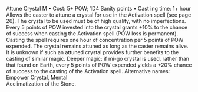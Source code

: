 Attune Crystal M
• Cost:  5+ POW; 1D4 Sanity points
•
 Cast
ing time: 1+ hour
Allows the caster to attune a crystal for use in the Activation spell (see page 26). The crystal to be used 
must be of high quality, with no imperfections. Every 5 
points of POW invested into the crystal grants +10% to 
the chance of success when casting the Activation spell 
(POW loss is permanent). Casting the spell requires one 
hour of concentration per 5 points of POW expended. The 
crystal remains attuned as long as the caster remains alive. 
It is unknown if such an attuned crystal provides further benefits to the casting of similar magic.
Deeper magic: if mi-go crystal is used, rather than that 
found on Earth, every 5 points of POW expended yields 
a +20% chance of success to the casting of the Activation 
spell.
Alternative names: Empower Crystal, Mental  
Acclimatization of the Stone.

